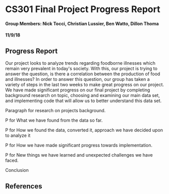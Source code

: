 # CS301 Final Project Progress Report
#### Group Members: Nick Tocci, Christian Lussier, Ben Watto, Dillon Thoma
#### 11/9/18

## Progress Report
Our project looks to analyze trends regarding foodborne illnesses which remain very prevalent in today's society. With this, our project is trying to answer the question, is there a correlation between the production of food and illnesses? In order to answer this question, our group has taken a variety of steps in the last two weeks to make great progress on our project. We have made significant progress on our final project by completing background research on topic, choosing and examining our main data set, and implementing code that will allow us to better understand this data set.

Paragraph for research on projects background.

P for What we have found from the data so far.

P for How we found the data, converted it, approach we have decided upon to analyze it

P for How we have made significant progress towards implementation.

P for New things we have learned and unexpected challenges we have faced.

Conclusion

## References
